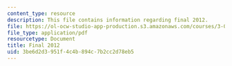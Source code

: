 ```yaml
---
content_type: resource
description: This file contains information regarding final 2012.
file: https://ol-ocw-studio-app-production.s3.amazonaws.com/courses/3-024-electronic-optical-and-magnetic-properties-of-materials-spring-2013/3be6d2d3951f4c4b894c7b2cc2d78eb5_MIT3_024S13_final2012.pdf
file_type: application/pdf
resourcetype: Document
title: Final 2012
uid: 3be6d2d3-951f-4c4b-894c-7b2cc2d78eb5
---
```

